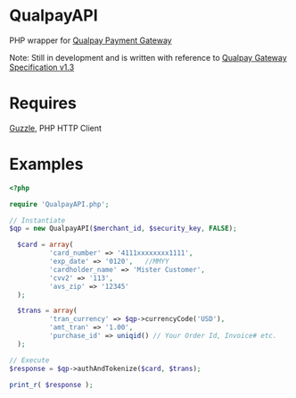 # QualpayAPI
PHP wrapper for [Qualpay Payment Gateway](https://www.qualpay.com/)

Note: Still in development and is written with reference to [Qualpay Gateway Specification v1.3](https://www.qualpay.com/download/qppg/Payment_Gateway_Specification_V1.3.pdf)

# Requires
[Guzzle](http://guzzlephp.org/), PHP HTTP Client

# Examples
```php
<?php

require 'QualpayAPI.php';

// Instantiate
$qp = new QualpayAPI($merchant_id, $security_key, FALSE);

  $card = array(
          'card_number' => '4111xxxxxxxx1111',
          'exp_date' => '0120',   //MMYY
          'cardholder_name' => 'Mister Customer',
          'cvv2' => '113',
          'avs_zip' => '12345'
  );

  $trans = array(
          'tran_currency' => $qp->currencyCode('USD'),
          'amt_tran' => '1.00',
          'purchase_id' => uniqid() // Your Order Id, Invoice# etc.
  );

// Execute  
$response = $qp->authAndTokenize($card, $trans);

print_r( $response );
```
